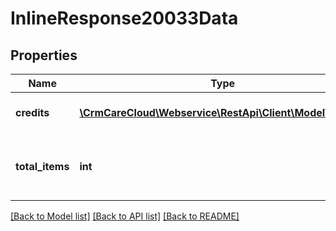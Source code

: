 # InlineResponse20033Data

## Properties
Name | Type | Description | Notes
------------ | ------------- | ------------- | -------------
**credits** | [**\CrmCareCloud\Webservice\RestApi\Client\Model\Credit[]**](Credit.md) | List of the credit records. | [optional] 
**total_items** | **int** | The number of all found credit records. | [optional] 

[[Back to Model list]](../../README.md#documentation-for-models) [[Back to API list]](../../README.md#documentation-for-api-endpoints) [[Back to README]](../../README.md)

